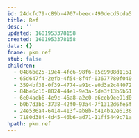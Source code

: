 ```yaml
---
id: 24dcfc79-c89b-4707-beec-490decd5cda5
title: Ref
desc: ''
updated: 1601953378158
created: 1601953378158
data: {}
fname: pkm.ref
stub: false
children:
  - 0486be25-19e4-4fc6-98f6-e5c9908d1161
  - 65d647f4-2efb-4f54-8f4f-03677780f040
  - 3594bf38-0f39-4774-a91c-e0d3a2c44072
  - 84be6c16-8824-44e1-9e3a-5de3f13b5b51
  - 6e04aeb6-4e9c-46a8-a2c0-e6ceb9ee91d0
  - b0b7d3bb-3738-42f0-93a4-7f1312d6fe5f
  - 24e536a4-6414-413f-ab8b-b414ba2e6136
  - 7180d384-4d45-46b6-ad71-11ff5449c71a
hpath: pkm.ref
---
```


